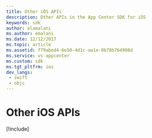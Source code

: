 ```yaml
---
title: Other iOS APIs
description: Other APIs in the App Center SDK for iOS
keywords: sdk
author: elamalani
ms.author: emalani
ms.date: 12/12/2017
ms.topic: article
ms.assetid: f79abed4-6e50-4d1c-aa1e-0b78b764908d
ms.service: vs-appcenter
ms.custom: sdk
ms.tgt_pltfrm: ios
dev_langs:  
 - swift
 - objc
---
```


# Other iOS APIs

[!include[](apple.md)]

